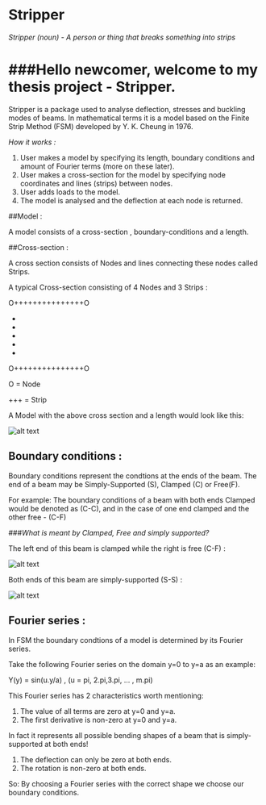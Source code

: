 # Stripper
*Stripper (noun) - A person or thing that breaks something into strips*

###Hello newcomer, welcome to my thesis project - Stripper.
===

Stripper is a package used to analyse deflection, stresses and buckling modes of beams.
In mathematical terms it is a model based on the Finite Strip Method (FSM) developed by Y. K. Cheung in 1976.

*How it works :*

1. User makes a model by specifying its length, boundary conditions and amount of Fourier terms (more on these later).
2. User makes a cross-section for the model by specifying node coordinates and lines (strips) between nodes.
3. User adds loads to the model.
4. The model is analysed and the deflection at each node is returned.

##Model :

A model consists of a cross-section , boundary-conditions and a length.

##Cross-section :

A cross section consists of Nodes and lines connecting these nodes called Strips.

A typical Cross-section consisting of 4 Nodes and 3 Strips : 

O+++++++++++++++O

+

+

+

+

+

O+++++++++++++++O

O = Node

+++ = Strip


A Model with the above cross section and a length would look like this:

![alt text](http://docs.sketchup.engineeringtoolbox.com/components/42/bs-4_rolled_steel_channels_large.png)

## Boundary conditions :

Boundary conditions represent the condtions at the ends of the beam. The end of a beam may be Simply-Supported (S), Clamped (C) or Free(F).

For example: The boundary conditions of a beam with both ends Clamped would be denoted as (C-C), and in the case of one end clamped and the other free - (C-F) 

###*What is meant by Clamped, Free and simply supported?*

The left end of this beam is clamped while the right is free (C-F) : 

![alt text](http://www.geom.uiuc.edu/education/calc-init/static-beam/img/cantilevered.gif)

Both ends of this beam are simply-supported (S-S) :

![alt text](http://www.leancrew.com/all-this/images/simple-simple.png)

## Fourier series :

In FSM the boundary condtions of a model is determined by its Fourier series.

Take the following Fourier series on the domain y=0 to y=a as an example:

Y(y) = sin(u.y/a) , (u = pi, 2.pi,3.pi, ... , m.pi)

This Fourier series has 2 characteristics worth mentioning:

1. The value of all terms are zero at y=0 and y=a.
2. The first derivative is non-zero at y=0 and y=a.

In fact it represents all possible bending shapes of a beam that is simply-supported at both ends!

1. The deflection can only be zero at both ends.
2. The rotation is non-zero at both ends.

So: By choosing a Fourier series with the correct shape we choose our boundary conditions.






